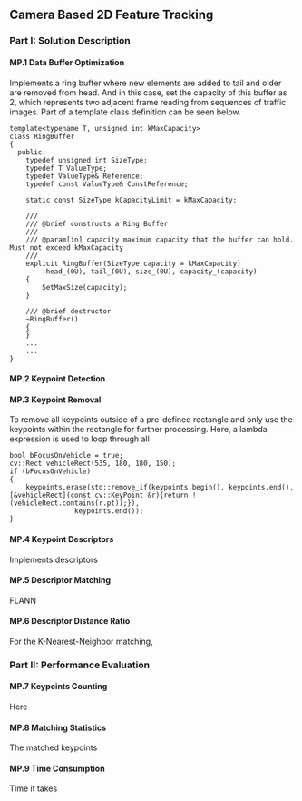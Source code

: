 ## Camera Based 2D Feature Tracking

### Part I: Solution Description
#### MP.1 Data Buffer Optimization
Implements a ring buffer where new elements are added to tail and older are removed from head. And in this case, set the capacity of this buffer as 2, which represents two adjacent frame reading from sequences of traffic images. Part of a template class definition can be seen below.

```
template<typename T, unsigned int kMaxCapacity>
class RingBuffer
{
  public:
    typedef unsigned int SizeType;
    typedef T ValueType;
    typedef ValueType& Reference;
    typedef const ValueType& ConstReference;
    
    static const SizeType kCapacityLimit = kMaxCapacity;

    ///
    /// @brief constructs a Ring Buffer
    ///
    /// @param[in] capacity maximum capacity that the buffer can hold. Must not exceed kMaxCapacity
    ///
    explicit RingBuffer(SizeType capacity = kMaxCapacity)
        :head_(0U), tail_(0U), size_(0U), capacity_(capacity)
    {
        SetMaxSize(capacity);
    }

    /// @brief destructor
    ~RingBuffer()
    {
    }
    ...
    ...
}
```

#### MP.2 Keypoint Detection


#### MP.3 Keypoint Removal
To remove all keypoints outside of a pre-defined rectangle and only use the keypoints within the rectangle for further processing. Here, a lambda expression is used to loop through all 

```
bool bFocusOnVehicle = true;
cv::Rect vehicleRect(535, 180, 180, 150);
if (bFocusOnVehicle)
{
    keypoints.erase(std::remove_if(keypoints.begin(), keypoints.end(), [&vehicleRect](const cv::KeyPoint &r){return !(vehicleRect.contains(r.pt));}),
                keypoints.end());
}
```

#### MP.4 Keypoint Descriptors
Implements descriptors

#### MP.5 Descriptor Matching
FLANN

#### MP.6 Descriptor Distance Ratio
For the K-Nearest-Neighbor matching,


### Part II: Performance Evaluation

#### MP.7 Keypoints Counting
Here 
 
#### MP.8 Matching Statistics
The matched keypoints

#### MP.9 Time Consumption
Time it takes